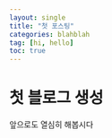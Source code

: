 ```yaml
---
layout: single
title: "첫 포스팅"
categories: blahblah
tag: [hi, hello]
toc: true
---
```


# 첫 블로그 생성

앞으로도 열심히 해봅시다
